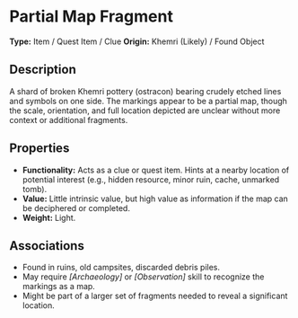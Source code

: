 # Partial Map Fragment

**Type:** Item / Quest Item / Clue
**Origin:** Khemri (Likely) / Found Object

## Description
A shard of broken Khemri pottery (ostracon) bearing crudely etched lines and symbols on one side. The markings appear to be a partial map, though the scale, orientation, and full location depicted are unclear without more context or additional fragments.

## Properties
*   **Functionality:** Acts as a clue or quest item. Hints at a nearby location of potential interest (e.g., hidden resource, minor ruin, cache, unmarked tomb).
*   **Value:** Little intrinsic value, but high value as information if the map can be deciphered or completed.
*   **Weight:** Light.

## Associations
*   Found in ruins, old campsites, discarded debris piles.
*   May require *[Archaeology]* or *[Observation]* skill to recognize the markings as a map.
*   Might be part of a larger set of fragments needed to reveal a significant location. 